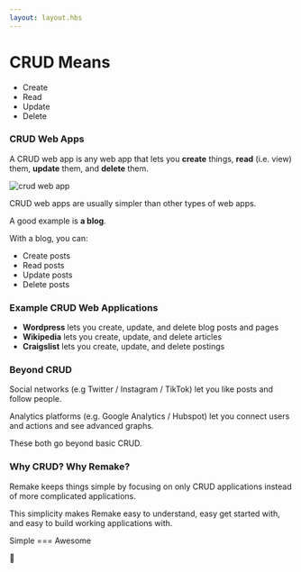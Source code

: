 ```yaml
---
layout: layout.hbs
---
```


# CRUD Means

* Create
* Read
* Update
* Delete

### CRUD Web Apps

A CRUD web app is any web app that lets you **create** things, **read** (i.e. view) them, **update** them, and **delete** them.

![crud web app](/static/crud.png)

CRUD web apps are usually simpler than other types of web apps.

A good example is **a blog**.

With a blog, you can:

* Create posts
* Read posts
* Update posts
* Delete posts

### Example CRUD Web Applications
* **Wordpress** lets you create, update, and delete blog posts and pages
* **Wikipedia** lets you create, update, and delete articles
* **Craigslist** lets you create, update, and delete postings

### Beyond CRUD

Social networks (e.g Twitter / Instagram / TikTok) let you like posts and follow people. 

Analytics platforms (e.g. Google Analytics / Hubspot) let you connect users and actions and see advanced graphs. 

These both go beyond basic CRUD.

### Why CRUD? Why Remake?

Remake keeps things simple by focusing on only CRUD applications instead of more complicated applications.

This simplicity makes Remake easy to understand, easy get started with, and easy to build working applications with.

Simple === Awesome 

🤘





